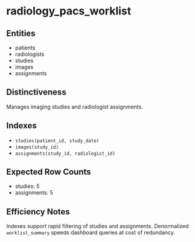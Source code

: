 # radiology_pacs_worklist

## Entities
- patients
- radiologists
- studies
- images
- assignments

## Distinctiveness
Manages imaging studies and radiologist assignments.

## Indexes
- `studies(patient_id, study_date)`
- `images(study_id)`
- `assignments(study_id, radiologist_id)`

## Expected Row Counts
- studies: 5
- assignments: 5

## Efficiency Notes
Indexes support rapid filtering of studies and assignments. Denormalized `worklist_summary` speeds dashboard queries at cost of redundancy.
